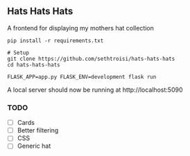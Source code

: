 ## Hats Hats Hats

A frontend for displaying my mothers hat collection

```shell
pip install -r requirements.txt

# Setup
git clone https://github.com/sethtroisi/hats-hats-hats
cd hats-hats-hats

FLASK_APP=app.py FLASK_ENV=development flask run
```

A local server should now be running at http://localhost:5090

### TODO

* [ ] Cards
* [ ] Better filtering
* [ ] CSS
* [ ] Generic hat
